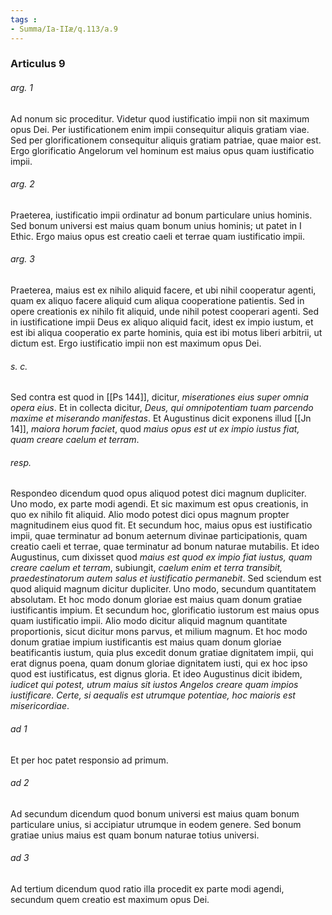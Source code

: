 ```yaml
---
tags : 
- Summa/Ia-IIæ/q.113/a.9
---
```


### Articulus 9

###### arg. 1
Ad nonum sic proceditur. Videtur quod iustificatio impii non sit maximum opus Dei. Per iustificationem enim impii consequitur aliquis gratiam viae. Sed per glorificationem consequitur aliquis gratiam patriae, quae maior est. Ergo glorificatio Angelorum vel hominum est maius opus quam iustificatio impii.

###### arg. 2
Praeterea, iustificatio impii ordinatur ad bonum particulare unius hominis. Sed bonum universi est maius quam bonum unius hominis; ut patet in I Ethic. Ergo maius opus est creatio caeli et terrae quam iustificatio impii.

###### arg. 3
Praeterea, maius est ex nihilo aliquid facere, et ubi nihil cooperatur agenti, quam ex aliquo facere aliquid cum aliqua cooperatione patientis. Sed in opere creationis ex nihilo fit aliquid, unde nihil potest cooperari agenti. Sed in iustificatione impii Deus ex aliquo aliquid facit, idest ex impio iustum, et est ibi aliqua cooperatio ex parte hominis, quia est ibi motus liberi arbitrii, ut dictum est. Ergo iustificatio impii non est maximum opus Dei.

###### s. c.
Sed contra est quod in [[Ps 144]], dicitur, *miserationes eius super omnia opera eius*. Et in collecta dicitur, *Deus, qui omnipotentiam tuam parcendo maxime et miserando manifestas*. Et Augustinus dicit exponens illud [[Jn 14]], *maiora horum faciet*, quod *maius opus est ut ex impio iustus fiat, quam creare caelum et terram*.

###### resp.
Respondeo dicendum quod opus aliquod potest dici magnum dupliciter. Uno modo, ex parte modi agendi. Et sic maximum est opus creationis, in quo ex nihilo fit aliquid. Alio modo potest dici opus magnum propter magnitudinem eius quod fit. Et secundum hoc, maius opus est iustificatio impii, quae terminatur ad bonum aeternum divinae participationis, quam creatio caeli et terrae, quae terminatur ad bonum naturae mutabilis. Et ideo Augustinus, cum dixisset quod *maius est quod ex impio fiat iustus, quam creare caelum et terram*, subiungit, *caelum enim et terra transibit, praedestinatorum autem salus et iustificatio permanebit*. Sed sciendum est quod aliquid magnum dicitur dupliciter. Uno modo, secundum quantitatem absolutam. Et hoc modo donum gloriae est maius quam donum gratiae iustificantis impium. Et secundum hoc, glorificatio iustorum est maius opus quam iustificatio impii. Alio modo dicitur aliquid magnum quantitate proportionis, sicut dicitur mons parvus, et milium magnum. Et hoc modo donum gratiae impium iustificantis est maius quam donum gloriae beatificantis iustum, quia plus excedit donum gratiae dignitatem impii, qui erat dignus poena, quam donum gloriae dignitatem iusti, qui ex hoc ipso quod est iustificatus, est dignus gloria. Et ideo Augustinus dicit ibidem, *iudicet qui potest, utrum maius sit iustos Angelos creare quam impios iustificare. Certe, si aequalis est utrumque potentiae, hoc maioris est misericordiae*.

###### ad 1
Et per hoc patet responsio ad primum.

###### ad 2
Ad secundum dicendum quod bonum universi est maius quam bonum particulare unius, si accipiatur utrumque in eodem genere. Sed bonum gratiae unius maius est quam bonum naturae totius universi.

###### ad 3
Ad tertium dicendum quod ratio illa procedit ex parte modi agendi, secundum quem creatio est maximum opus Dei.

